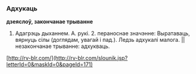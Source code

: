 ### Адхукаць
**дзеяслоў, закончанае трыванне**

1. Адагрэць дыханнем. А. рукі. 2. пераноснае значэнне: Выратаваць, вярнуць сілы (доглядам, увагай і пад.). Ледзь адхукалі малога. || незакончанае трыванне: адхукваць.

<a rel="author">[http://rv-blr.com/](http://rv-blr.com/slounik.jsp?letterId=0&maskId=0&pageId=171)</a>
